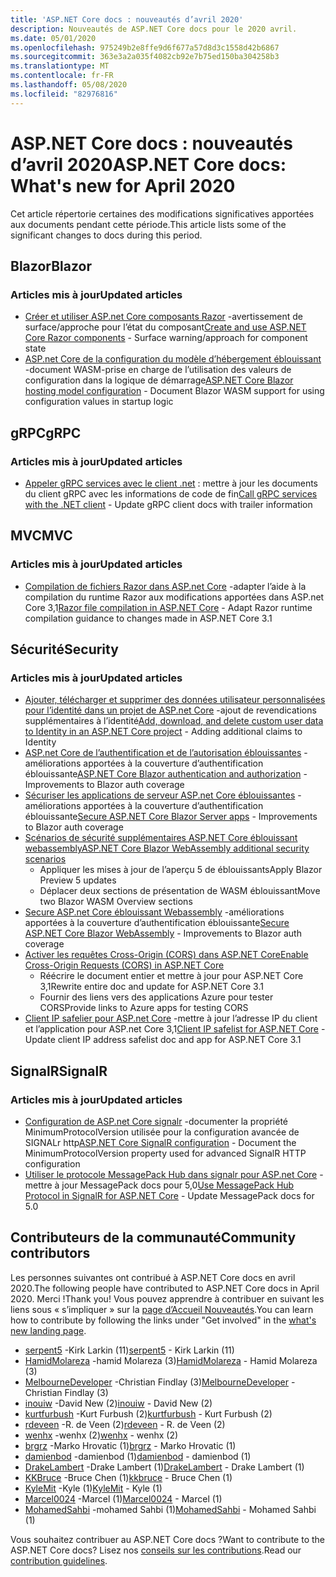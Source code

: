 ```yaml
---
title: 'ASP.NET Core docs : nouveautés d’avril 2020'
description: Nouveautés de ASP.NET Core docs pour le 2020 avril.
ms.date: 05/01/2020
ms.openlocfilehash: 975249b2e8ffe9d6f677a57d8d3c1558d42b6867
ms.sourcegitcommit: 363e3a2a035f4082cb92e7b75ed150ba304258b3
ms.translationtype: MT
ms.contentlocale: fr-FR
ms.lasthandoff: 05/08/2020
ms.locfileid: "82976816"
---
```

# <a name="aspnet-core-docs-whats-new-for-april-2020"></a><span data-ttu-id="e0fb6-103">ASP.NET Core docs : nouveautés d’avril 2020</span><span class="sxs-lookup"><span data-stu-id="e0fb6-103">ASP.NET Core docs: What's new for April 2020</span></span>

<span data-ttu-id="e0fb6-104">Cet article répertorie certaines des modifications significatives apportées aux documents pendant cette période.</span><span class="sxs-lookup"><span data-stu-id="e0fb6-104">This article lists some of the significant changes to docs during this period.</span></span>

## <a name="blazor"></a><span data-ttu-id="e0fb6-105">Blazor</span><span class="sxs-lookup"><span data-stu-id="e0fb6-105">Blazor</span></span>

### <a name="updated-articles"></a><span data-ttu-id="e0fb6-106">Articles mis à jour</span><span class="sxs-lookup"><span data-stu-id="e0fb6-106">Updated articles</span></span>

- <span data-ttu-id="e0fb6-107">[Créer et utiliser ASP.net Core composants Razor](../blazor/components.md) -avertissement de surface/approche pour l’état du composant</span><span class="sxs-lookup"><span data-stu-id="e0fb6-107">[Create and use ASP.NET Core Razor components](../blazor/components.md) - Surface warning/approach for component state</span></span>
- <span data-ttu-id="e0fb6-108">[ASP.net Core de la configuration du modèle d’hébergement éblouissant](../blazor/hosting-model-configuration.md) -document WASM-prise en charge de l’utilisation des valeurs de configuration dans la logique de démarrage</span><span class="sxs-lookup"><span data-stu-id="e0fb6-108">[ASP.NET Core Blazor hosting model configuration](../blazor/hosting-model-configuration.md) - Document Blazor WASM support for using configuration values in startup logic</span></span>

## <a name="grpc"></a><span data-ttu-id="e0fb6-109">gRPC</span><span class="sxs-lookup"><span data-stu-id="e0fb6-109">gRPC</span></span>

### <a name="updated-articles"></a><span data-ttu-id="e0fb6-110">Articles mis à jour</span><span class="sxs-lookup"><span data-stu-id="e0fb6-110">Updated articles</span></span>

- <span data-ttu-id="e0fb6-111">[Appeler gRPC services avec le client .net](../grpc/client.md) : mettre à jour les documents du client gRPC avec les informations de code de fin</span><span class="sxs-lookup"><span data-stu-id="e0fb6-111">[Call gRPC services with the .NET client](../grpc/client.md) - Update gRPC client docs with trailer information</span></span>

## <a name="mvc"></a><span data-ttu-id="e0fb6-112">MVC</span><span class="sxs-lookup"><span data-stu-id="e0fb6-112">MVC</span></span>

### <a name="updated-articles"></a><span data-ttu-id="e0fb6-113">Articles mis à jour</span><span class="sxs-lookup"><span data-stu-id="e0fb6-113">Updated articles</span></span>

- <span data-ttu-id="e0fb6-114">[Compilation de fichiers Razor dans ASP.net Core](../mvc/views/view-compilation.md) -adapter l’aide à la compilation du runtime Razor aux modifications apportées dans ASP.net Core 3,1</span><span class="sxs-lookup"><span data-stu-id="e0fb6-114">[Razor file compilation in ASP.NET Core](../mvc/views/view-compilation.md) - Adapt Razor runtime compilation guidance to changes made in ASP.NET Core 3.1</span></span>

## <a name="security"></a><span data-ttu-id="e0fb6-115">Sécurité</span><span class="sxs-lookup"><span data-stu-id="e0fb6-115">Security</span></span>

### <a name="updated-articles"></a><span data-ttu-id="e0fb6-116">Articles mis à jour</span><span class="sxs-lookup"><span data-stu-id="e0fb6-116">Updated articles</span></span>

- <span data-ttu-id="e0fb6-117">[Ajouter, télécharger et supprimer des données utilisateur personnalisées pour l’identité dans un projet de ASP.net Core](../security/authentication/add-user-data.md) -ajout de revendications supplémentaires à l’identité</span><span class="sxs-lookup"><span data-stu-id="e0fb6-117">[Add, download, and delete custom user data to Identity in an ASP.NET Core project](../security/authentication/add-user-data.md) - Adding additional claims to Identity</span></span>
- <span data-ttu-id="e0fb6-118">[ASP.net Core de l’authentification et de l’autorisation éblouissantes](../security/blazor/index.md) -améliorations apportées à la couverture d’authentification éblouissante</span><span class="sxs-lookup"><span data-stu-id="e0fb6-118">[ASP.NET Core Blazor authentication and authorization](../security/blazor/index.md) - Improvements to Blazor auth coverage</span></span>
- <span data-ttu-id="e0fb6-119">[Sécuriser les applications de serveur ASP.net Core éblouissantes](../security/blazor/server/index.md) -améliorations apportées à la couverture d’authentification éblouissante</span><span class="sxs-lookup"><span data-stu-id="e0fb6-119">[Secure ASP.NET Core Blazor Server apps](../security/blazor/server/index.md) - Improvements to Blazor auth coverage</span></span>
- [<span data-ttu-id="e0fb6-120">Scénarios de sécurité supplémentaires ASP.NET Core éblouissant webassembly</span><span class="sxs-lookup"><span data-stu-id="e0fb6-120">ASP.NET Core Blazor WebAssembly additional security scenarios</span></span>](../security/blazor/webassembly/additional-scenarios.md)
  - <span data-ttu-id="e0fb6-121">Appliquer les mises à jour de l’aperçu 5 de éblouissants</span><span class="sxs-lookup"><span data-stu-id="e0fb6-121">Apply Blazor Preview 5 updates</span></span>
  - <span data-ttu-id="e0fb6-122">Déplacer deux sections de présentation de WASM éblouissant</span><span class="sxs-lookup"><span data-stu-id="e0fb6-122">Move two Blazor WASM Overview sections</span></span>
- <span data-ttu-id="e0fb6-123">[Secure ASP.net Core éblouissant Webassembly](../security/blazor/webassembly/index.md) -améliorations apportées à la couverture d’authentification éblouissante</span><span class="sxs-lookup"><span data-stu-id="e0fb6-123">[Secure ASP.NET Core Blazor WebAssembly](../security/blazor/webassembly/index.md) - Improvements to Blazor auth coverage</span></span>
- [<span data-ttu-id="e0fb6-124">Activer les requêtes Cross-Origin (CORS) dans ASP.NET Core</span><span class="sxs-lookup"><span data-stu-id="e0fb6-124">Enable Cross-Origin Requests (CORS) in ASP.NET Core</span></span>](../security/cors.md)
  - <span data-ttu-id="e0fb6-125">Réécrire le document entier et mettre à jour pour ASP.NET Core 3,1</span><span class="sxs-lookup"><span data-stu-id="e0fb6-125">Rewrite entire doc and update for ASP.NET Core 3.1</span></span>
  - <span data-ttu-id="e0fb6-126">Fournir des liens vers des applications Azure pour tester CORS</span><span class="sxs-lookup"><span data-stu-id="e0fb6-126">Provide links to Azure apps for testing CORS</span></span>
- <span data-ttu-id="e0fb6-127">[Client IP safelier pour ASP.net Core](../security/ip-safelist.md) -mettre à jour l’adresse IP du client et l’application pour ASP.net Core 3,1</span><span class="sxs-lookup"><span data-stu-id="e0fb6-127">[Client IP safelist for ASP.NET Core](../security/ip-safelist.md) - Update client IP address safelist doc and app for ASP.NET Core 3.1</span></span>

## <a name="signalr"></a><span data-ttu-id="e0fb6-128">SignalR</span><span class="sxs-lookup"><span data-stu-id="e0fb6-128">SignalR</span></span>

### <a name="updated-articles"></a><span data-ttu-id="e0fb6-129">Articles mis à jour</span><span class="sxs-lookup"><span data-stu-id="e0fb6-129">Updated articles</span></span>

- <span data-ttu-id="e0fb6-130">[Configuration de ASP.net Core signalr](../signalr/configuration.md) -documenter la propriété MinimumProtocolVersion utilisée pour la configuration avancée de SIGNALr http</span><span class="sxs-lookup"><span data-stu-id="e0fb6-130">[ASP.NET Core SignalR configuration](../signalr/configuration.md) - Document the MinimumProtocolVersion property used for advanced SignalR HTTP configuration</span></span>
- <span data-ttu-id="e0fb6-131">[Utiliser le protocole MessagePack Hub dans signalr pour ASP.net Core](../signalr/messagepackhubprotocol.md) -mettre à jour MessagePack docs pour 5,0</span><span class="sxs-lookup"><span data-stu-id="e0fb6-131">[Use MessagePack Hub Protocol in SignalR for ASP.NET Core](../signalr/messagepackhubprotocol.md) - Update MessagePack docs for 5.0</span></span>

## <a name="community-contributors"></a><span data-ttu-id="e0fb6-132">Contributeurs de la communauté</span><span class="sxs-lookup"><span data-stu-id="e0fb6-132">Community contributors</span></span>

<span data-ttu-id="e0fb6-133">Les personnes suivantes ont contribué à ASP.NET Core docs en avril 2020.</span><span class="sxs-lookup"><span data-stu-id="e0fb6-133">The following people have contributed to ASP.NET Core docs in April 2020.</span></span> <span data-ttu-id="e0fb6-134">Merci !</span><span class="sxs-lookup"><span data-stu-id="e0fb6-134">Thank you!</span></span> <span data-ttu-id="e0fb6-135">Vous pouvez apprendre à contribuer en suivant les liens sous « s’impliquer » sur la [page d’Accueil Nouveautés](index.yml).</span><span class="sxs-lookup"><span data-stu-id="e0fb6-135">You can learn how to contribute by following the links under "Get involved" in the [what's new landing page](index.yml).</span></span>

- <span data-ttu-id="e0fb6-136">[serpent5](https://github.com/serpent5) -Kirk Larkin (11)</span><span class="sxs-lookup"><span data-stu-id="e0fb6-136">[serpent5](https://github.com/serpent5) - Kirk Larkin (11)</span></span>
- <span data-ttu-id="e0fb6-137">[HamidMolareza](https://github.com/HamidMolareza) -hamid Molareza (3)</span><span class="sxs-lookup"><span data-stu-id="e0fb6-137">[HamidMolareza](https://github.com/HamidMolareza) - Hamid Molareza (3)</span></span>
- <span data-ttu-id="e0fb6-138">[MelbourneDeveloper](https://github.com/MelbourneDeveloper) -Christian Findlay (3)</span><span class="sxs-lookup"><span data-stu-id="e0fb6-138">[MelbourneDeveloper](https://github.com/MelbourneDeveloper) - Christian Findlay (3)</span></span>
- <span data-ttu-id="e0fb6-139">[inouiw](https://github.com/inouiw) -David New (2)</span><span class="sxs-lookup"><span data-stu-id="e0fb6-139">[inouiw](https://github.com/inouiw) - David New (2)</span></span>
- <span data-ttu-id="e0fb6-140">[kurtfurbush](https://github.com/kurtfurbush) -Kurt Furbush (2)</span><span class="sxs-lookup"><span data-stu-id="e0fb6-140">[kurtfurbush](https://github.com/kurtfurbush) - Kurt Furbush (2)</span></span>
- <span data-ttu-id="e0fb6-141">[rdeveen](https://github.com/rdeveen) -R. de Veen (2)</span><span class="sxs-lookup"><span data-stu-id="e0fb6-141">[rdeveen](https://github.com/rdeveen) - R. de Veen (2)</span></span>
- <span data-ttu-id="e0fb6-142">[wenhx](https://github.com/wenhx) -wenhx (2)</span><span class="sxs-lookup"><span data-stu-id="e0fb6-142">[wenhx](https://github.com/wenhx) - wenhx (2)</span></span>
- <span data-ttu-id="e0fb6-143">[brgrz](https://github.com/brgrz) -Marko Hrovatic (1)</span><span class="sxs-lookup"><span data-stu-id="e0fb6-143">[brgrz](https://github.com/brgrz) - Marko Hrovatic (1)</span></span>
- <span data-ttu-id="e0fb6-144">[damienbod](https://github.com/damienbod) -damienbod (1)</span><span class="sxs-lookup"><span data-stu-id="e0fb6-144">[damienbod](https://github.com/damienbod) - damienbod (1)</span></span>
- <span data-ttu-id="e0fb6-145">[DrakeLambert](https://github.com/DrakeLambert) -Drake Lambert (1)</span><span class="sxs-lookup"><span data-stu-id="e0fb6-145">[DrakeLambert](https://github.com/DrakeLambert) - Drake Lambert (1)</span></span>
- <span data-ttu-id="e0fb6-146">[KKBruce](https://github.com/kkbruce) -Bruce Chen (1)</span><span class="sxs-lookup"><span data-stu-id="e0fb6-146">[kkbruce](https://github.com/kkbruce) - Bruce Chen (1)</span></span>
- <span data-ttu-id="e0fb6-147">[KyleMit](https://github.com/KyleMit) -Kyle (1)</span><span class="sxs-lookup"><span data-stu-id="e0fb6-147">[KyleMit](https://github.com/KyleMit) - Kyle (1)</span></span>
- <span data-ttu-id="e0fb6-148">[Marcel0024](https://github.com/Marcel0024) -Marcel (1)</span><span class="sxs-lookup"><span data-stu-id="e0fb6-148">[Marcel0024](https://github.com/Marcel0024) - Marcel (1)</span></span>
- <span data-ttu-id="e0fb6-149">[MohamedSahbi](https://github.com/MohamedSahbi) -mohamed Sahbi (1)</span><span class="sxs-lookup"><span data-stu-id="e0fb6-149">[MohamedSahbi](https://github.com/MohamedSahbi) - Mohamed Sahbi (1)</span></span>

<span data-ttu-id="e0fb6-150">Vous souhaitez contribuer au ASP.NET Core docs ?</span><span class="sxs-lookup"><span data-stu-id="e0fb6-150">Want to contribute to the ASP.NET Core docs?</span></span> <span data-ttu-id="e0fb6-151">Lisez nos [conseils sur les contributions](https://github.com/dotnet/AspNetCore.Docs/blob/master/CONTRIBUTING.md).</span><span class="sxs-lookup"><span data-stu-id="e0fb6-151">Read our [contribution guidelines](https://github.com/dotnet/AspNetCore.Docs/blob/master/CONTRIBUTING.md).</span></span>
